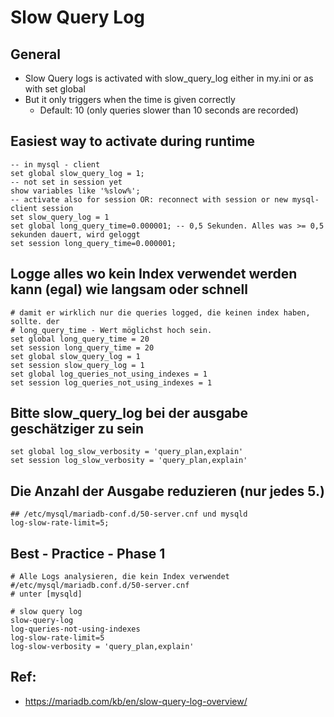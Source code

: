 # Slow Query Log

## General 

  * Slow Query logs is activated with slow_query_log either in my.ini or as with set global
  * But it only triggers when the time is given correctly
    * Default: 10 (only queries slower than 10 seconds are recorded) 

## Easiest way to activate during runtime 

```
-- in mysql - client
set global slow_query_log = 1;
-- not set in session yet
show variables like '%slow%';
-- activate also for session OR: reconnect with session or new mysql-client session 
set slow_query_log = 1
set global long_query_time=0.000001; -- 0,5 Sekunden. Alles was >= 0,5 sekunden dauert, wird geloggt 
set session long_query_time=0.000001;
```

## Logge alles wo kein Index verwendet werden kann (egal) wie langsam oder schnell 

```
# damit er wirklich nur die queries logged, die keinen index haben, sollte. der 
# long_query_time - Wert möglichst hoch sein. 
set global long_query_time = 20 
set session long_query_time = 20
set global slow_query_log = 1
set session slow_query_log = 1 
set global log_queries_not_using_indexes = 1
set session log_queries_not_using_indexes = 1 

```

## Bitte slow_query_log bei der ausgabe geschätziger zu sein

```
set global log_slow_verbosity = 'query_plan,explain'
set session log_slow_verbosity = 'query_plan,explain'

```

## Die Anzahl der Ausgabe reduzieren (nur jedes 5.) 

```
## /etc/mysql/mariadb-conf.d/50-server.cnf und mysqld 
log-slow-rate-limit=5;
```

## Best - Practice - Phase 1 

```
# Alle Logs analysieren, die kein Index verwendet 
#/etc/mysql/mariadb.conf.d/50-server.cnf 
# unter [mysqld]

# slow query log 
slow-query-log
log-queries-not-using-indexes
log-slow-rate-limit=5
log-slow-verbosity = 'query_plan,explain'
```


## Ref: 

 * https://mariadb.com/kb/en/slow-query-log-overview/
